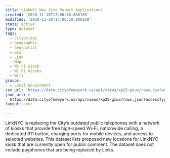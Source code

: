 ```yaml
---
title: LinkNYC New Site Permit Applications
created: '2020-11-10T17:06:10.886158'
modified: '2020-11-10T17:06:10.886169'
state: active
type: dataset
tags:
  - Citybridge
  - Geographic
  - Geospatial
  - Gis
  - Link
  - Map
  - Wi Fi Kiosk
  - Wi Fi Kiosks
  - Wifi
groups:
  - Local Government
csv_url: 'https://data.cityofnewyork.us/api/views/xp25-gxux/rows.csv?accessType=DOWNLOAD'
json_url: >-
  https://data.cityofnewyork.us/api/views/xp25-gxux/rows.json?accessType=DOWNLOAD
layout: post

---
```

LinkNYC is replacing the City’s outdated public telephones with a network of kiosks that provide free high-speed Wi-Fi, nationwide calling, a dedicated 911 button, charging ports for mobile devices, and access to selected websites. This dataset lists proposed new locations for LinkNYC kiosk that are currently open for public comment.  The dataset does not include payphones that are being replaced by Links.
